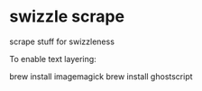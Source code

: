 swizzle scrape
==============

scrape stuff for swizzleness

To enable text layering:

brew install imagemagick
brew install ghostscript